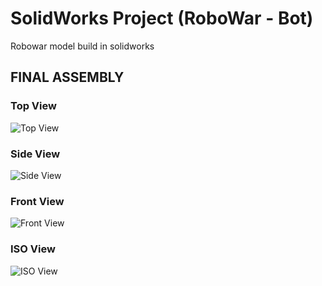 # SolidWorks Project (RoboWar - Bot)

Robowar model build in solidworks

## FINAL ASSEMBLY

### Top View

![Top View](https://github.com/AMANKANOJIYA/Main-Door-Security/blob/master/Components/top.jpeg)

### Side View

![Side View](https://github.com/AMANKANOJIYA/Main-Door-Security/blob/master/Components/side.jpeg)

### Front View

![Front View](https://github.com/AMANKANOJIYA/Main-Door-Security/blob/master/Components/front.jpeg)

### ISO View

![ISO View](https://github.com/AMANKANOJIYA/Main-Door-Security/blob/master/Components/iso.jpeg)
